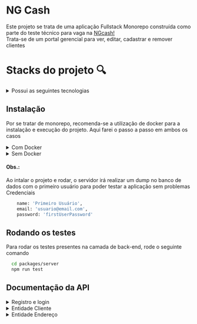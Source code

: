# NG Cash

Este projeto se trata de uma aplicação Fullstack Monorepo construída como parte do teste técnico para vaga na [NGcash!](https://ng.cash/)  
Trata-se de um portal gerencial para ver, editar, cadastrar e remover clientes

# Stacks do projeto 🔍

<details> 
<summary>Possui as seguintes tecnologias</summary> <br>

📊 **Banco de dados:**
  - Relacional, construído com PostGreSQL e Sequelize como ORM;

🔙 **Back-end:**
 - Construído seguindo modelo REST, feito 100% em Typescript;
 
🐋 **Docker:**
 - Cada camada da aplicação (front, back e db) conta com um Dockerfile, além de orquestração docker para dar conta de subir tudo junto ao mesmo tempo;

 🔙 **Front-end:**
 - Feito em React, CSS e Bootstrap
 
 </details> 
 

## Instalação

Por se tratar de monorepo, recomenda-se a utilização de docker para a instalação e execução do projeto. Aqui farei o passo a passo em ambos os casos

<details> 
<summary>Com Docker</summary> </br>

Instale as dependências

```bash
  npm install ou npm i
```

Na pasta raiz, rode o comando para realizar o compose

   ```bash
  npm run compose:up:dev
``` 

Pronto! Agora é só esperar as camadas montarem! Pega um café enquanto isso ☕

</details> 


<details> 
<summary>Sem Docker</summary> </br>

Instale as dependências

```bash
  npm install ou npm i
```

Vá na pasta de cada camada e instale suas dependências

   ```bash
    cd packages/server
    npm i

    cd packages/web
    npm i
``` 
Para rodar a aplicação:

```bash
    cd packages/server
    npm run dev

    cd packages/web
    npm start
``` 

</details> 

#### Obs.:

Ao intalar o projeto e rodar, o servidor irá realizar um dump no banco de dados com o primeiro usuário para poder testar a aplicação sem problemas  
Credenciais  
```bash
    name: 'Primeiro Usuário',
    email: 'usuario@email.com',
    password: 'firstUserPassword'
``` 
## Rodando os testes

Para rodar os testes presentes na camada de back-end, rode o seguinte comando

```bash
  cd packages/server
  npm run test
```


## Documentação da API

<details>
<summary>Registro e login</summary> </br>

#### Registrar

```http
  POST /register
```

```bash
    "name": "Primeiro Usuário",
    "email": "usuario@email.com",
    "password": "firstUserPassword"
``` 

#### Logar

```http
  POST /login
```

```bash
    "email": "usuario@email.com",
    "password": "firstUserPassword"
``` 

</details>

<details>
<summary>Entidade Cliente</summary> </br>


#### Cadastrar cliente

```http
  POST /client
```

```bash
    "name": "Cliente",
    "cpf": "07938665029",
    "birthday": "16/06/1999",
    "rg": "319100467",
    "phone": "27994567859",
    "addresses": [
      {
        "zipcode": "29060670",
        "address": "Rua tal",
        "number": "880",
        "district": "Bairro Tal",
        "city": "Vitória",
        "state": "ES"
      },
    ]
``` 

#### Listar todos clientes

```http
  GET /client
```

#### Listar cliente por id

```http
  GET /client/${id}
```

| Parâmetro   | Tipo       | Descrição                                   |
| :---------- | :--------- | :------------------------------------------ |
| `id`      | `string` | **Obrigatório**. O ID do cliente que você quer |


#### Editar cliente por id

```http
  PATCH /client/${id}
```

```bash
    "name": "Cliente X",
``` 

| Parâmetro   | Tipo       | Descrição                                   |
| :---------- | :--------- | :------------------------------------------ |
| `id`      | `string` | **Obrigatório**. O ID do cliente que você quer editar|


#### Remover cliente por id

```http
  DELETE /client/${id}
```

| Parâmetro   | Tipo       | Descrição                                   |
| :---------- | :--------- | :------------------------------------------ |
| `id`      | `string` | **Obrigatório**. O ID do cliente que você quer remover|


</details>

<details>
<summary>Entidade Endereço</summary> </br>

#### Cadastrar endereço

```http
  POST /address
```

```bash
  "zipcode": "29060670",
  "address": "Rua tal",
  "number": "880",
  "district": "Bairro Tal",
  "city": "Vitória",
  "state": "ES"
``` 

| Parâmetro   | Tipo       | Descrição                                   |
| :---------- | :--------- | :------------------------------------------ |
| `id`      | `string` | **Obrigatório**. ID do cliente que terá um novo endereço |



#### Listar todos endereços

```http
  GET /address
```

#### Listar endereço por id

```http
  GET /address/${id}
```

| Parâmetro   | Tipo       | Descrição                                   |
| :---------- | :--------- | :------------------------------------------ |
| `id`      | `string` | **Obrigatório**. O ID do endereço que você quer |


#### Editar endereço por id

```http
  PATCH /address/${id}
```

```bash
    "address": "Rua fulano de tal",
	  "complement": "Na esquina"
``` 

| Parâmetro   | Tipo       | Descrição                                   |
| :---------- | :--------- | :------------------------------------------ |
| `id`      | `string` | **Obrigatório**. O ID do endereço que você quer editar|


#### Remover endereço por id

```http
  DELETE /client/${id}
```

| Parâmetro   | Tipo       | Descrição                                   |
| :---------- | :--------- | :------------------------------------------ |
| `id`      | `string` | **Obrigatório**. O ID do endereço que você quer remover|

</details>
